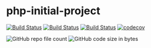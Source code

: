 # php-initial-project

[![Build Status](https://github.com/asminog/php-initial-project/workflows/phpunit/badge.svg)](https://github.com/asminog/php-initial-project/actions/workflows/phpunit.yml)
[![Build Status](https://github.com/asminog/php-initial-project/workflows/analyze/badge.svg)](https://github.com/asminog/php-initial-project/actions/workflows/analyze.yml)
[![Build Status](https://github.com/asminog/php-initial-project/workflows/phpmd/badge.svg)](https://github.com/asminog/php-initial-project/actions/workflows/phpmd.yml)
[![codecov](https://codecov.io/gh/asminog/php-initial-project/branch/main/graph/badge.svg?token=4QF3P3PV5T)](https://codecov.io/gh/asminog/php-initial-project)

![GitHub repo file count](https://img.shields.io/github/directory-file-count/asminog/php-initial-project)
![GitHub code size in bytes](https://img.shields.io/github/languages/code-size/asminog/php-initial-project)
